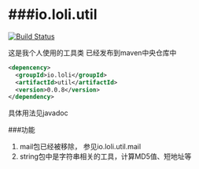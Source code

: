 ###io.loli.util
============


[![Build Status](https://drone.io/github.com/chocotan/io.loli.util/status.png)](https://drone.io/github.com/chocotan/io.loli.util/latest)


这是我个人使用的工具类
已经发布到maven中央仓库中


```xml
<depencency>
  <groupId>io.loli</groupId>
  <artifactId>util</artifactId>
  <version>0.0.8</version>
</dependency>
```
具体用法见javadoc

###功能
1. mail包已经被移除， 参见io.loli.util.mail
2. string包中是字符串相关的工具，计算MD5值、短地址等
